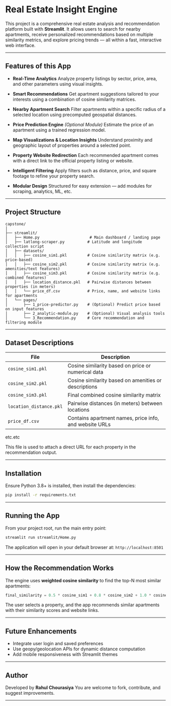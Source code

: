 



# Real Estate Insight Engine

This project is a comprehensive real estate analysis and recommendation platform built with **Streamlit**. It allows users to search for nearby apartments, receive personalized recommendations based on multiple similarity metrics, and explore pricing trends — all within a fast, interactive web interface.

---

## Features of this App

* **Real-Time Analytics**
  Analyze property listings by sector, price, area, and other parameters using visual insights.

* **Smart Recommendations**
  Get apartment suggestions tailored to your interests using a combination of cosine similarity matrices.

* **Nearby Apartment Search**
  Filter apartments within a specific radius of a selected location using precomputed geospatial distances.

* **Price Prediction Engine** *(Optional Module)*
  Estimate the price of an apartment using a trained regression model.

* **Map Visualizations & Location Insights**
  Understand proximity and geographic layout of properties around a selected point.

* **Property Website Redirection**
  Each recommended apartment comes with a direct link to the official property listing or website.

* **Intelligent Filtering**
  Apply filters such as distance, price, and square footage to refine your property search.

* **Modular Design**
  Structured for easy extension — add modules for scraping, analytics, ML, etc.

---

## Project Structure

```
capstone/
│
├── streamlit/
│   ├── Home.py                      # Main dashboard / landing page
│   ├── latlong-scraper.py          # Latitude and longitude collection script
│   ├── datasets/
│   │   ├── cosine_sim1.pkl         # Cosine similarity matrix (e.g. price-based)
│   │   ├── cosine_sim2.pkl         # Cosine similarity matrix (e.g. amenities/text features)
│   │   ├── cosine_sim3.pkl         # Cosine similarity matrix (e.g. combined features)
│   │   ├── location_distance.pkl   # Pairwise distances between properties (in meters)
│   │   └── price_df.csv            # Price, name, and website links for apartments
│   └── pages/
│       ├── 1_price-predictor.py    # (Optional) Predict price based on input features
│       ├── 2_analytic-module.py    # (Optional) Visual analysis tools
│       └── 3_Recommendation.py     # Core recommendation and filtering module
```

---

## Dataset Descriptions

| File                    | Description                                            |
| ----------------------- | ------------------------------------------------------ |
| `cosine_sim1.pkl`       | Cosine similarity based on price or numerical data     |
| `cosine_sim2.pkl`       | Cosine similarity based on amenities or descriptions   |
| `cosine_sim3.pkl`       | Final combined cosine similarity matrix                |
| `location_distance.pkl` | Pairwise distances (in meters) between locations       |
| `price_df.csv`          | Contains apartment names, price info, and website URLs |

etc.etc 




This file is used to attach a direct URL for each property in the recommendation output.

---

## Installation

Ensure Python 3.8+ is installed, then install the dependencies:

```bash
pip install -r requirements.txt
```

---

## Running the App

From your project root, run the main entry point:

```bash
streamlit run streamlit/Home.py
```

The application will open in your default browser at:
`http://localhost:8501`

---

## How the Recommendation Works

The engine uses **weighted cosine similarity** to find the top-N most similar apartments:

```python
final_similarity = 0.5 * cosine_sim1 + 0.8 * cosine_sim2 + 1.0 * cosine_sim3
```

The user selects a property, and the app recommends similar apartments with their similarity scores and website links.

---

## Future Enhancements

* Integrate user login and saved preferences
* Use geopy/geolocation APIs for dynamic distance computation
* Add mobile responsiveness with Streamlit themes

---

## Author

Developed by **Rahul Chourasiya**
You are welcome to fork, contribute, and suggest improvements.

---



